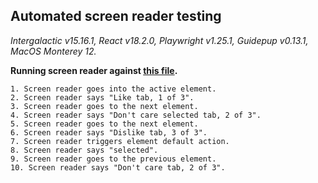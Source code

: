 ## Automated screen reader testing

_Intergalactic v15.16.1, React v18.2.0, Playwright v1.25.1,
Guidepup v0.13.1, MacOS Monterey 12._

**Running screen reader against [this file](https://github.com/semrush/intergalactic/blob/master/website/docs/components/pills/examples/basic.tsx).**

```
1. Screen reader goes into the active element.
2. Screen reader says "Like tab, 1 of 3".
3. Screen reader goes to the next element.
4. Screen reader says "Don't care selected tab, 2 of 3".
5. Screen reader goes to the next element.
6. Screen reader says "Dislike tab, 3 of 3".
7. Screen reader triggers element default action.
8. Screen reader says "selected".
9. Screen reader goes to the previous element.
10. Screen reader says "Don't care tab, 2 of 3".
```
